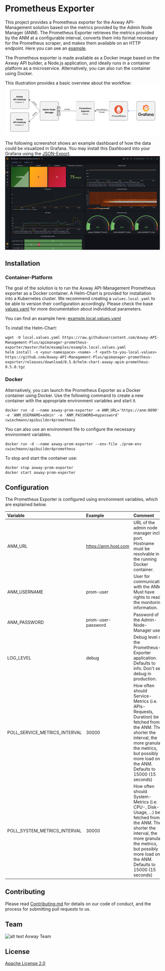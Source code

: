 # Prometheus Exporter

This project provides a Prometheus exporter for the Axway API-Management solution based on the metrics provided by the Admin Node Manager (ANM). The Prometheus Exporter retrieves the metrics provided by the ANM at a configurable interval, converts them into format necessary for the Prometheus scraper, and makes them available on an HTTP endpoint. Here you can see an [example](https://raw.githubusercontent.com/Axway-API-Management-Plus/apimanager-prometheus-exporter/master/misc/documentation/exposed-metrics-sample.txt).

The Prometheus exporter is made available as a Docker image based on the Axway API builder, a Node.js application, and ideally runs in a container platform as a microservice. Alternatively, you can also run the container using Docker.

This illustration provides a basic overview about the workflow:  
![APIManager-Prometheus Exporter overview](https://github.com/Axway-API-Management-Plus/apimanager-prometheus-exporter/blob/master/misc/images/apimanager-prometheus-exporter-overview.png)

The following screenshot shows an example dashboard of how the data could be visualized in Grafana. You may install this Dashboard into your Grafana using the [JSON-Export](https://github.com/Axway-API-Management-Plus/apimanager-prometheus-exporter/blob/master/misc/grafana/Example-Dashboard-API-Gateway%20System%20overview.json).
![Grafana example Dashboard](https://github.com/Axway-API-Management-Plus/apimanager-prometheus-exporter/blob/master/misc/images/apimanager-prometheus-exporter-sample-grafana-dashboard.png)

## Installation

### Container-Platform

The goal of the solution is to run the Axway API-Management Prometheus exporter as a Docker container. A Helm-Chart is provided for installation into a Kubernetes cluster. We recommend creating a `values.local.yaml` to be able to version their configuration accordingly. Please check the base [values.yaml](https://github.com/Axway-API-Management-Plus/apimanager-prometheus-exporter/blob/master/helm/values.yaml) for more documentation about individidual parameters.  

You can find an example here: [example.local.values.yaml](https://raw.githubusercontent.com/Axway-API-Management-Plus/apimanager-prometheus-exporter/master/helm/examples/example.local.values.yaml)

To install the Helm-Chart:  
```
wget -O local.values.yaml https://raw.githubusercontent.com/Axway-API-Management-Plus/apimanager-prometheus-exporter/master/helm/examples/example.local.values.yaml
helm install -n <your-namespace> <name> -f <path-to-you-local-values> https://github.com/Axway-API-Management-Plus/apimanager-prometheus-exporter/releases/download/0.5.0/helm-chart-axway-apim-prometheus-0.5.0.tgz
```

### Docker

Alternatively, you can launch the Prometheus Exporter as a Docker container using Docker. Use the following command to create a new container with the appropriate environment variables and start it.

```
docker run -d --name axway-prom-exporter -e ANM_URL='https://anm:8090' -e 'ANM_USERNAME=admin' -e 'ANM_PASSWORD=mypassword' cwiechmann/apibuilder4prometheus
```

You can also use an environment file to configure the necessary environment variables. 


```
docker run -d --name axway-prom-exporter --env-file ./prom-env cwiechmann/apibuilder4prometheus
```

To stop and start the container use:

```
docker stop axway-prom-exporter
docker start axway-prom-exporter
```

## Configuration

The Prometheus Exporter is configured using environment variables, which are explained below.

| Variable                      | Example                                            | Comment                               |
| :---                          | :---                                               | :---                                  |
| ANM_URL                       | https://anm.host.com    | URL of the admin node manager incl. port. Hostname must be resolvable in the running Docker container.| 
| ANM_USERNAME                  | prom-user               | User for communication with the ANM. Must have rights to read the monitoring information. | 
| ANM_PASSWORD                  | prom-user-password      | Password of the Admin-Node-Manager user | 
| LOG_LEVEL                     | debug                   | Debug level of the Prometheus-Exporter application. Defaults to info. Don't set debug in production. | 
| POLL_SERVICE_METRICS_INTERVAL | 30000                   | How often should Service-Metrics (i.e. APIs-Requests, Duration) be fetched from the ANM. The shorter the interval, the more granular the metrics, but possibly more load on the ANM. Defaults to 15000 (15 seconds) | 
| POLL_SYSTEM_METRICS_INTERVAL  | 30000                   | How often should System-Metrics (i.e. CPU-, Disk-Usage, ...) be fetched from the ANM. The shorter the interval, the more granular the metrics, but possibly more load on the ANM. Defaults to 15000 (15 seconds) | 


## Contributing

Please read [Contributing.md](https://github.com/Axway-API-Management-Plus/Common/blob/master/Contributing.md) for details on our code of conduct, and the process for submitting pull requests to us.  

## Team

![alt text][Axwaylogo] Axway Team

[Axwaylogo]: https://github.com/Axway-API-Management/Common/blob/master/img/AxwayLogoSmall.png  "Axway logo"


## License
[Apache License 2.0](/LICENSE)
